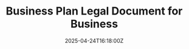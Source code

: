 ---
title: Business Plan Legal Document for Business
linkTitle: Business Plan Legal Document for Business
date: '2025-04-24T16:18:00Z'
weight: 1
description: No content
draft: false
ref: business-plan-legal-document-for-business
---